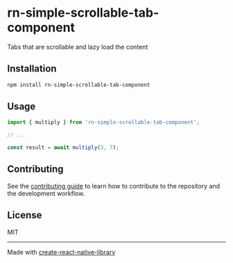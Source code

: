 # rn-simple-scrollable-tab-component

Tabs that are scrollable and lazy load the content

## Installation

```sh
npm install rn-simple-scrollable-tab-component
```

## Usage


```js
import { multiply } from 'rn-simple-scrollable-tab-component';

// ...

const result = await multiply(3, 7);
```


## Contributing

See the [contributing guide](CONTRIBUTING.md) to learn how to contribute to the repository and the development workflow.

## License

MIT

---

Made with [create-react-native-library](https://github.com/callstack/react-native-builder-bob)
